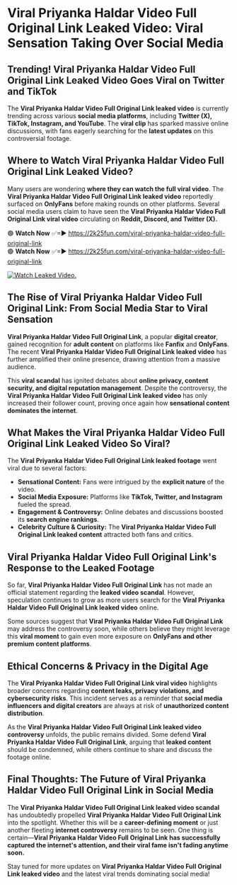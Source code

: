 # Viral Priyanka Haldar Video Full Original Link Leaked Video: Viral Sensation Taking Over Social Media

## **Trending! Viral Priyanka Haldar Video Full Original Link Leaked Video Goes Viral on Twitter and TikTok**
The **Viral Priyanka Haldar Video Full Original Link leaked video** is currently trending across various **social media platforms**, including **Twitter (X), TikTok, Instagram, and YouTube**. The **viral clip** has sparked massive online discussions, with fans eagerly searching for the **latest updates** on this controversial footage.

## **Where to Watch Viral Priyanka Haldar Video Full Original Link Leaked Video?**
Many users are wondering **where they can watch the full viral video**. The **Viral Priyanka Haldar Video Full Original Link leaked video** reportedly surfaced on **OnlyFans** before making rounds on other platforms. Several social media users claim to have seen the **Viral Priyanka Haldar Video Full Original Link viral video** circulating on **Reddit, Discord, and Twitter (X).**

🟢 **Watch Now** ✅=► https://2k25fun.com/viral-priyanka-haldar-video-full-original-link  
🟢 **Watch Now** ✅=► https://2k25fun.com/viral-priyanka-haldar-video-full-original-link  

[![Watch Leaked Video.](https://miro.medium.com/v2/resize:fit:828/format:webp/1*cilzJN44JGOrTw9NJCrNHA.gif "Watch Leaked Video")](https://2k25fun.com/viral-priyanka-haldar-video-full-original-link)

## **The Rise of Viral Priyanka Haldar Video Full Original Link: From Social Media Star to Viral Sensation**
**Viral Priyanka Haldar Video Full Original Link**, a popular **digital creator**, gained recognition for **adult content** on platforms like **Fanfix** and **OnlyFans**. The recent **Viral Priyanka Haldar Video Full Original Link leaked video** has further amplified their online presence, drawing attention from a massive audience.

This **viral scandal** has ignited debates about **online privacy, content security, and digital reputation management**. Despite the controversy, the **Viral Priyanka Haldar Video Full Original Link leaked video** has only increased their follower count, proving once again how **sensational content dominates the internet**.

## **What Makes the Viral Priyanka Haldar Video Full Original Link Leaked Video So Viral?**
The **Viral Priyanka Haldar Video Full Original Link leaked footage** went viral due to several factors:
- **Sensational Content:** Fans were intrigued by the **explicit nature** of the video.
- **Social Media Exposure:** Platforms like **TikTok, Twitter, and Instagram** fueled the spread.
- **Engagement & Controversy:** Online debates and discussions boosted its **search engine rankings**.
- **Celebrity Culture & Curiosity:** The **Viral Priyanka Haldar Video Full Original Link leaked content** attracted both fans and critics.

## **Viral Priyanka Haldar Video Full Original Link's Response to the Leaked Footage**
So far, **Viral Priyanka Haldar Video Full Original Link** has not made an official statement regarding the **leaked video scandal**. However, speculation continues to grow as more users search for the **Viral Priyanka Haldar Video Full Original Link leaked video** online.

Some sources suggest that **Viral Priyanka Haldar Video Full Original Link** may address the controversy soon, while others believe they might leverage this **viral moment** to gain even more exposure on **OnlyFans and other premium content platforms**.

## **Ethical Concerns & Privacy in the Digital Age**
The **Viral Priyanka Haldar Video Full Original Link viral video** highlights broader concerns regarding **content leaks, privacy violations, and cybersecurity risks**. This incident serves as a reminder that **social media influencers and digital creators** are always at risk of **unauthorized content distribution**.

As the **Viral Priyanka Haldar Video Full Original Link leaked video controversy** unfolds, the public remains divided. Some defend **Viral Priyanka Haldar Video Full Original Link**, arguing that **leaked content** should be condemned, while others continue to share and discuss the footage online.

## **Final Thoughts: The Future of Viral Priyanka Haldar Video Full Original Link in Social Media**
The **Viral Priyanka Haldar Video Full Original Link leaked video scandal** has undoubtedly propelled **Viral Priyanka Haldar Video Full Original Link** into the spotlight. Whether this will be a **career-defining moment** or just another fleeting **internet controversy** remains to be seen. One thing is certain—**Viral Priyanka Haldar Video Full Original Link has successfully captured the internet's attention, and their viral fame isn't fading anytime soon.**

Stay tuned for more updates on **Viral Priyanka Haldar Video Full Original Link leaked video** and the latest viral trends dominating social media!